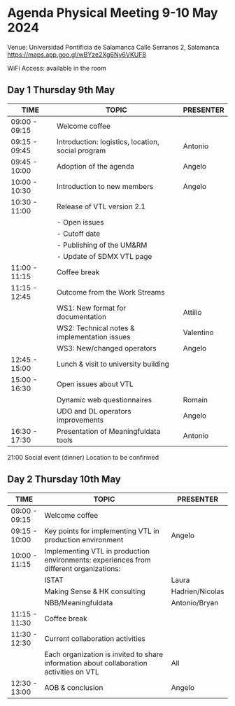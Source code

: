 # Agenda Physical Meeting 9-10 May 2024
Venue: Universidad Pontificia de Salamanca Calle Serranos 2, Salamanca https://maps.app.goo.gl/wBYze2Xg6Ny6VKUF8

WiFi Access: available in the room


## Day 1 Thursday 9th  May
|TIME|TOPIC|PRESENTER
|----|-----|------|
|09:00 - 09:15|Welcome coffee|	
|09:15 - 09:45|Introduction: logistics, location, social program|Antonio
|09:45 - 10:00|Adoption of the agenda|Angelo
|10:00 - 10:30|Introduction to new members|Angelo
|10:30 - 11:00|Release of VTL version 2.1|
||- Open issues|
||- Cutoff date|
||- Publishing of the UM&RM|
||- Update of SDMX VTL page|
|11:00 - 11:15|Coffee break||	
|11:15 - 12:45|Outcome from the Work Streams 	
||WS1: New format for documentation|Attilio
||WS2: Technical notes & implementation issues|Valentino
||WS3: New/changed operators|Angelo
|12:45 - 15:00|Lunch & visit to university building|	
|15:00 - 16:30|Open issues about VTL	
||Dynamic web questionnaires|Romain
||UDO and DL operators improvements|Angelo
|16:30 - 17:30|Presentation of Meaningfuldata tools|Antonio

21:00		Social event (dinner) Location to be confirmed 

## Day 2 Thursday 10th  May
|TIME|TOPIC|PRESENTER
|----|-----|------|
|09:00 - 09:15|Welcome coffee|	
|09:15 - 10:00|Key points for implementing VTL in production environment|Angelo
|10:00 - 11:15|Implementing VTL in production environments: experiences from different organizations:|	
||ISTAT|Laura
||Making Sense & HK consulting|Hadrien/Nicolas
||NBB/Meaningfuldata|Antonio/Bryan
|11:15 - 11:30|Coffee break|	
|11:30 - 12:30|Current collaboration activities|
||Each organization is invited to share information about collaboration activities on VTL|All
|12:30 - 13:00|AOB & conclusion|Angelo
